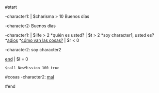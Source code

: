 #start

-character1: | $charisma > 10
Buenos días

-character2:
Buenos días

-character1:    | $life > 2
*quién es usted? | $t > 2
*soy character1, usted es?
*[adios](#end)
*[cómo van las cosas?](#cosas) | $r < 0

-character2:
soy character2

[end](#end) | $l = 0
```
$call NewMission 100 true
```
#cosas
-character2:
[mal](#end)

#end